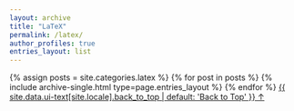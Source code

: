 ```yaml
---
layout: archive
title: "LaTeX"
permalink: /latex/
author_profiles: true
entries_layout: list
---
```


{% assign posts = site.categories.latex %}
{% for post in posts %} 
  {% include archive-single.html type=page.entries_layout %} 
{% endfor %}
<a href="#page-title" class="back-to-top">{{ site.data.ui-text[site.locale].back_to_top | default: 'Back to Top' }} &uarr;</a>